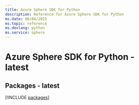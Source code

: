 ```yaml
---
title: Azure Sphere SDK for Python
description: Reference for Azure Sphere SDK for Python
ms.date: 08/04/2025
ms.topic: reference
ms.devlang: python
ms.service: sphere
---
```

# Azure Sphere SDK for Python - latest
## Packages - latest
[!INCLUDE [packages](sphere-index.md)]